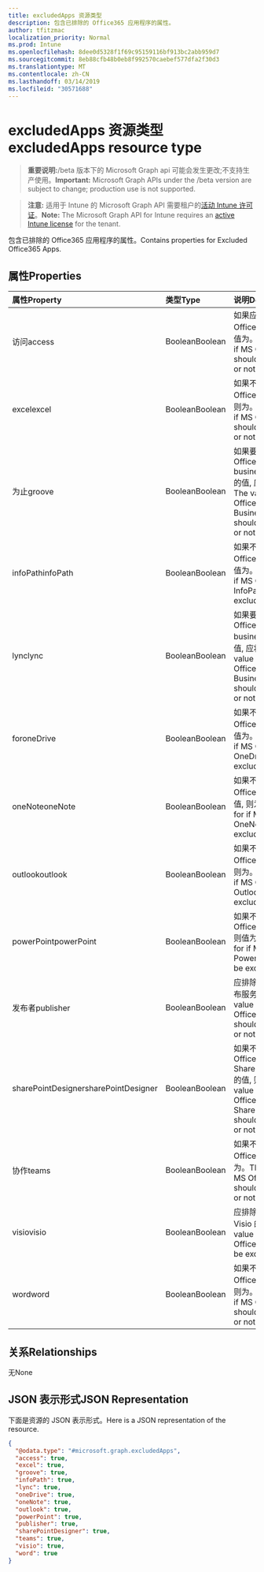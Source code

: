 ```yaml
---
title: excludedApps 资源类型
description: 包含已排除的 Office365 应用程序的属性。
author: tfitzmac
localization_priority: Normal
ms.prod: Intune
ms.openlocfilehash: 8dee0d5328f1f69c95159116bf913bc2abb959d7
ms.sourcegitcommit: 8eb88cfb48b0eb8f992570caebef577dfa2f30d3
ms.translationtype: MT
ms.contentlocale: zh-CN
ms.lasthandoff: 03/14/2019
ms.locfileid: "30571688"
---
```

# <a name="excludedapps-resource-type"></a><span data-ttu-id="f1dd4-103">excludedApps 资源类型</span><span class="sxs-lookup"><span data-stu-id="f1dd4-103">excludedApps resource type</span></span>

> <span data-ttu-id="f1dd4-104">**重要说明:**/beta 版本下的 Microsoft Graph api 可能会发生更改;不支持生产使用。</span><span class="sxs-lookup"><span data-stu-id="f1dd4-104">**Important:** Microsoft Graph APIs under the /beta version are subject to change; production use is not supported.</span></span>

> <span data-ttu-id="f1dd4-105">**注意:** 适用于 Intune 的 Microsoft Graph API 需要租户的[活动 Intune 许可证](https://go.microsoft.com/fwlink/?linkid=839381)。</span><span class="sxs-lookup"><span data-stu-id="f1dd4-105">**Note:** The Microsoft Graph API for Intune requires an [active Intune license](https://go.microsoft.com/fwlink/?linkid=839381) for the tenant.</span></span>

<span data-ttu-id="f1dd4-106">包含已排除的 Office365 应用程序的属性。</span><span class="sxs-lookup"><span data-stu-id="f1dd4-106">Contains properties for Excluded Office365 Apps.</span></span>

## <a name="properties"></a><span data-ttu-id="f1dd4-107">属性</span><span class="sxs-lookup"><span data-stu-id="f1dd4-107">Properties</span></span>
|<span data-ttu-id="f1dd4-108">属性</span><span class="sxs-lookup"><span data-stu-id="f1dd4-108">Property</span></span>|<span data-ttu-id="f1dd4-109">类型</span><span class="sxs-lookup"><span data-stu-id="f1dd4-109">Type</span></span>|<span data-ttu-id="f1dd4-110">说明</span><span class="sxs-lookup"><span data-stu-id="f1dd4-110">Description</span></span>|
|:---|:---|:---|
|<span data-ttu-id="f1dd4-111">访问</span><span class="sxs-lookup"><span data-stu-id="f1dd4-111">access</span></span>|<span data-ttu-id="f1dd4-112">Boolean</span><span class="sxs-lookup"><span data-stu-id="f1dd4-112">Boolean</span></span>|<span data-ttu-id="f1dd4-113">如果应排除 MS Office Access, 则该值为。</span><span class="sxs-lookup"><span data-stu-id="f1dd4-113">The value for if MS Office Access should be excluded or not.</span></span>|
|<span data-ttu-id="f1dd4-114">excel</span><span class="sxs-lookup"><span data-stu-id="f1dd4-114">excel</span></span>|<span data-ttu-id="f1dd4-115">Boolean</span><span class="sxs-lookup"><span data-stu-id="f1dd4-115">Boolean</span></span>|<span data-ttu-id="f1dd4-116">如果不应排除 MS Office Excel 的值, 则为。</span><span class="sxs-lookup"><span data-stu-id="f1dd4-116">The value for if MS Office Excel should be excluded or not.</span></span>|
|<span data-ttu-id="f1dd4-117">为止</span><span class="sxs-lookup"><span data-stu-id="f1dd4-117">groove</span></span>|<span data-ttu-id="f1dd4-118">Boolean</span><span class="sxs-lookup"><span data-stu-id="f1dd4-118">Boolean</span></span>|<span data-ttu-id="f1dd4-119">如果要排除 MS Office OneDrive for business-Groove 的值, 应将其排除。</span><span class="sxs-lookup"><span data-stu-id="f1dd4-119">The value for if MS Office OneDrive for Business - Groove should be excluded or not.</span></span>|
|<span data-ttu-id="f1dd4-120">infoPath</span><span class="sxs-lookup"><span data-stu-id="f1dd4-120">infoPath</span></span>|<span data-ttu-id="f1dd4-121">Boolean</span><span class="sxs-lookup"><span data-stu-id="f1dd4-121">Boolean</span></span>|<span data-ttu-id="f1dd4-122">如果不应排除 MS Office InfoPath, 则值为。</span><span class="sxs-lookup"><span data-stu-id="f1dd4-122">The value for if MS Office InfoPath should be excluded or not.</span></span>|
|<span data-ttu-id="f1dd4-123">lync</span><span class="sxs-lookup"><span data-stu-id="f1dd4-123">lync</span></span>|<span data-ttu-id="f1dd4-124">Boolean</span><span class="sxs-lookup"><span data-stu-id="f1dd4-124">Boolean</span></span>|<span data-ttu-id="f1dd4-125">如果要排除 MS Office Skype for business-Lync 的值, 应将其排除。</span><span class="sxs-lookup"><span data-stu-id="f1dd4-125">The value for if MS Office Skype for Business - Lync should be excluded or not.</span></span>|
|<span data-ttu-id="f1dd4-126">for</span><span class="sxs-lookup"><span data-stu-id="f1dd4-126">oneDrive</span></span>|<span data-ttu-id="f1dd4-127">Boolean</span><span class="sxs-lookup"><span data-stu-id="f1dd4-127">Boolean</span></span>|<span data-ttu-id="f1dd4-128">如果不应排除 MS Office OneDrive, 则值为。</span><span class="sxs-lookup"><span data-stu-id="f1dd4-128">The value for if MS Office OneDrive should be excluded or not.</span></span>|
|<span data-ttu-id="f1dd4-129">oneNote</span><span class="sxs-lookup"><span data-stu-id="f1dd4-129">oneNote</span></span>|<span data-ttu-id="f1dd4-130">Boolean</span><span class="sxs-lookup"><span data-stu-id="f1dd4-130">Boolean</span></span>|<span data-ttu-id="f1dd4-131">如果不应排除 MS Office OneNote 的值, 则为。</span><span class="sxs-lookup"><span data-stu-id="f1dd4-131">The value for if MS Office OneNote should be excluded or not.</span></span>|
|<span data-ttu-id="f1dd4-132">outlook</span><span class="sxs-lookup"><span data-stu-id="f1dd4-132">outlook</span></span>|<span data-ttu-id="f1dd4-133">Boolean</span><span class="sxs-lookup"><span data-stu-id="f1dd4-133">Boolean</span></span>|<span data-ttu-id="f1dd4-134">如果不应排除 MS Office Outlook 的值, 则为。</span><span class="sxs-lookup"><span data-stu-id="f1dd4-134">The value for if MS Office Outlook should be excluded or not.</span></span>|
|<span data-ttu-id="f1dd4-135">powerPoint</span><span class="sxs-lookup"><span data-stu-id="f1dd4-135">powerPoint</span></span>|<span data-ttu-id="f1dd4-136">Boolean</span><span class="sxs-lookup"><span data-stu-id="f1dd4-136">Boolean</span></span>|<span data-ttu-id="f1dd4-137">如果不应排除 MS Office PowerPoint, 则值为。</span><span class="sxs-lookup"><span data-stu-id="f1dd4-137">The value for if MS Office PowerPoint should be excluded or not.</span></span>|
|<span data-ttu-id="f1dd4-138">发布者</span><span class="sxs-lookup"><span data-stu-id="f1dd4-138">publisher</span></span>|<span data-ttu-id="f1dd4-139">Boolean</span><span class="sxs-lookup"><span data-stu-id="f1dd4-139">Boolean</span></span>|<span data-ttu-id="f1dd4-140">应排除 MS Office 发布服务器的值。</span><span class="sxs-lookup"><span data-stu-id="f1dd4-140">The value for if MS Office Publisher should be excluded or not.</span></span>|
|<span data-ttu-id="f1dd4-141">sharePointDesigner</span><span class="sxs-lookup"><span data-stu-id="f1dd4-141">sharePointDesigner</span></span>|<span data-ttu-id="f1dd4-142">Boolean</span><span class="sxs-lookup"><span data-stu-id="f1dd4-142">Boolean</span></span>|<span data-ttu-id="f1dd4-143">如果不应排除 MS Office SharePointDesigner 的值, 则为。</span><span class="sxs-lookup"><span data-stu-id="f1dd4-143">The value for if MS Office SharePointDesigner should be excluded or not.</span></span>|
|<span data-ttu-id="f1dd4-144">协作</span><span class="sxs-lookup"><span data-stu-id="f1dd4-144">teams</span></span>|<span data-ttu-id="f1dd4-145">Boolean</span><span class="sxs-lookup"><span data-stu-id="f1dd4-145">Boolean</span></span>|<span data-ttu-id="f1dd4-146">如果不应排除 MS Office 团队, 则值为。</span><span class="sxs-lookup"><span data-stu-id="f1dd4-146">The value for if MS Office Teams should be excluded or not.</span></span>|
|<span data-ttu-id="f1dd4-147">visio</span><span class="sxs-lookup"><span data-stu-id="f1dd4-147">visio</span></span>|<span data-ttu-id="f1dd4-148">Boolean</span><span class="sxs-lookup"><span data-stu-id="f1dd4-148">Boolean</span></span>|<span data-ttu-id="f1dd4-149">应排除 MS Office Visio 的值。</span><span class="sxs-lookup"><span data-stu-id="f1dd4-149">The value for if MS Office Visio should be excluded or not.</span></span>|
|<span data-ttu-id="f1dd4-150">word</span><span class="sxs-lookup"><span data-stu-id="f1dd4-150">word</span></span>|<span data-ttu-id="f1dd4-151">Boolean</span><span class="sxs-lookup"><span data-stu-id="f1dd4-151">Boolean</span></span>|<span data-ttu-id="f1dd4-152">如果不应排除 MS Office Word 的值, 则为。</span><span class="sxs-lookup"><span data-stu-id="f1dd4-152">The value for if MS Office Word should be excluded or not.</span></span>|

## <a name="relationships"></a><span data-ttu-id="f1dd4-153">关系</span><span class="sxs-lookup"><span data-stu-id="f1dd4-153">Relationships</span></span>
<span data-ttu-id="f1dd4-154">无</span><span class="sxs-lookup"><span data-stu-id="f1dd4-154">None</span></span>

## <a name="json-representation"></a><span data-ttu-id="f1dd4-155">JSON 表示形式</span><span class="sxs-lookup"><span data-stu-id="f1dd4-155">JSON Representation</span></span>
<span data-ttu-id="f1dd4-156">下面是资源的 JSON 表示形式。</span><span class="sxs-lookup"><span data-stu-id="f1dd4-156">Here is a JSON representation of the resource.</span></span>
<!-- {
  "blockType": "resource",
  "@odata.type": "microsoft.graph.excludedApps"
}
-->
``` json
{
  "@odata.type": "#microsoft.graph.excludedApps",
  "access": true,
  "excel": true,
  "groove": true,
  "infoPath": true,
  "lync": true,
  "oneDrive": true,
  "oneNote": true,
  "outlook": true,
  "powerPoint": true,
  "publisher": true,
  "sharePointDesigner": true,
  "teams": true,
  "visio": true,
  "word": true
}
```




